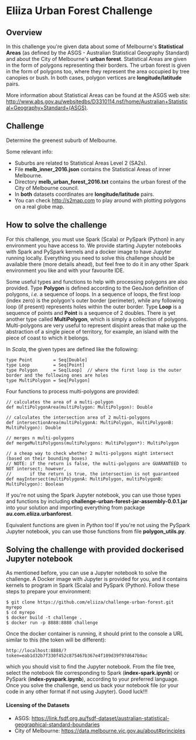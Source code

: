 # Eliiza Urban Forest Challenge

## Overview

In this challenge you're given data about some of Melbourne's **Statistical Areas** (as defined by the ASGS - Australian 
Statistical Geography Standard) and about the City of Melbourne's **urban forest**.  Statistical Areas are given in the form 
of polygons representing their borders.  The urban forest is given in the form of polygons too, where they represent 
the area occupied by tree canopies or bush.  In both cases, polygon vertices are **longitude/latitude** pairs.

More information about Statistical Areas can be found at the ASGS web site:
http://www.abs.gov.au/websitedbs/D3310114.nsf/home/Australian+Statistical+Geography+Standard+(ASGS).

## Challenge

Determine the greenest suburb of Melbourne.

Some relevant info:
- Suburbs are related to Statistical Areas Level 2 (SA2s).
- File **melb_inner_2016.json** contains the Statistical Areas of inner Melbourne.
- Directory **melb_urban_forest_2016.txt** contains the urban forest of the City of Melbourne council.
- In **both** datasets coordinates are **longitude/latitude** pairs.
- You can check http://s2map.com to play around with plotting polygons on a real globe map.

## How to solve the challenge

For this challenge, you must use Spark (Scala) or PySpark (Python) in any environment you have access to.  We provide starting 
Jupyter notebooks with Spark and PySpark kernels and a docker image to have Jupyter running locally.  Everything you need to 
solve this challenge should be available there (more details ahead), but feel free to do it in any other Spark environment you 
like and with your favourite IDE.

Some useful types and functions to help with processing polygons are also provided.  Type **Polygon** is defined according to 
the GeoJson definition of polygons, *i.e.* a sequence of loops.  In a sequence of loops, the first loop (index zero) is the 
polygon's outer border (perimeter), while any following loop (if present) represents holes within the outer border.  Type 
**Loop** is a sequence of points and **Point** is a sequence of 2 doubles.  There is yet another type called **MultiPolygon**, 
which is simply a collection of polygons.  Multi-polygons are very useful to represent disjoint areas that make up the 
abstraction of a single piece of territory, for example, an island with the piece of coast to which it belongs.

In *Scala*, the given types are defined like the following:

    type Point        = Seq[Double]
    type Loop         = Seq[Point]
    type Polygon      = Seq[Loop]  // where the first loop is the outer border and the following ones are holes
    type MultiPolygon = Seq[Polygon]

Four functions to process multi-polygons are provided:

    // calculates the area of a multi-polygon
    def multiPolygonArea(multiPolygon: MultiPolygon): Double

    // calculates the intersection area of 2 multi-polygons
    def intersectionArea(multiPolygonA: MultiPolygon, multiPolygonB: MultiPolygon): Double

    // merges n multi-polygons
    def mergeMultiPolygons(multiPolygons: MultiPolygon*): MultiPolygon

    // a cheap way to check whether 2 multi-polygons might intersect (based on their bounding boxes)
    // NOTE: if the return is false, the multi-polygons are GUARANTEED to NOT intersect; however,
    //       if the return is true, the intersection is not guaranteed
    def mayIntersect(multiPolygonA: MultiPolygon, multiPolygonB: MultiPolygon): Boolean

If you're not using the Spark Jupyter notebook, you can use those types and functions by including
**challenge-urban-forest-jar-assembly-0.0.1.jar** into your solution and importing everything from package 
**au.com.eliiza.urbanforest**.

Equivalent functions are given in *Python* too!  If you're not using the PySpark Jupyter notebook, you can use those functions
from file **polygon_utils.py**.

## Solving the challenge with provided dockerised Jupyter notebook

As mentioned before, you can use a Jupyter notebook to solve the challenge.  A Docker image with Jupyter is provided for you, 
and it contains kernels to program in Spark (Scala) and PySpark (Python).  Follow these steps to prepare your environment:

    $ git clone https://github.com/eliiza/challenge-urban-forest.git myrepo
    $ cd myrepo
    $ docker build -t challenge .
    $ docker run -p 8888:8888 challenge
    
Once the docker container is running, it should print to the console a URL similar to this (the token will be different):

    http://localhost:8888/?token=eab1d32b7f330f452c875467b367e4f109d39f97d647b9ac
    
which you should visit to find the Jupyter notebook.  From the file tree, select the notebook file corresponding to Spark 
(**index-spark.ipynb**) or PySpark (**index-pyspark.ipynb**), according to your preferred language.  Once you solve the 
challenge, send us back your notebook file (or your code in any other format if not using Jupyter).  Good luck!!!

#### Licensing of the Datasets

- ASGS: https://link.fsdf.org.au/fsdf-dataset/australian-statistical-geographical-standard-boundaries
- City of Melbourne: https://data.melbourne.vic.gov.au/about#principles

